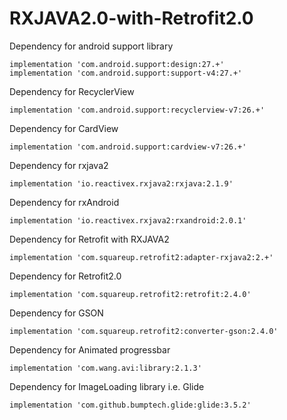 # RXJAVA2.0-with-Retrofit2.0

Dependency for android support library
   
    implementation 'com.android.support:design:27.+'
    implementation 'com.android.support:support-v4:27.+'
    
Dependency for RecyclerView

    implementation 'com.android.support:recyclerview-v7:26.+'
    
Dependency for CardView

    implementation 'com.android.support:cardview-v7:26.+'
    
Dependency for rxjava2

    implementation 'io.reactivex.rxjava2:rxjava:2.1.9'
    
Dependency for rxAndroid

    implementation 'io.reactivex.rxjava2:rxandroid:2.0.1'
    
Dependency for Retrofit with RXJAVA2

    implementation 'com.squareup.retrofit2:adapter-rxjava2:2.+'
    
Dependency for Retrofit2.0

    implementation 'com.squareup.retrofit2:retrofit:2.4.0'
    
Dependency for GSON

    implementation 'com.squareup.retrofit2:converter-gson:2.4.0'
    
Dependency for Animated progressbar

    implementation 'com.wang.avi:library:2.1.3'
    
Dependency for ImageLoading library i.e. Glide

    implementation 'com.github.bumptech.glide:glide:3.5.2'
